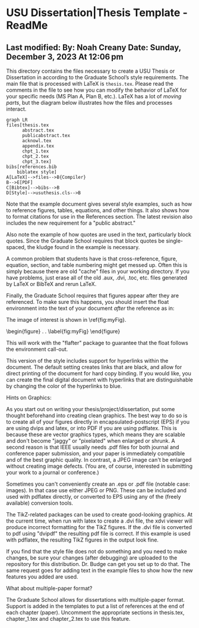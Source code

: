 # USU Dissertation|Thesis Template - ReadMe

Last modified: 
    By: Noah Creany
    Date: Sunday, December 3, 2023 At 12:06 pm    
-------

This directory contains the files necessary to create a USU Thesis or Dissertation in according to the Graduate School’s style requirements. The main file that is processed with LaTeX is `thesis.tex`. Please read the comments in the file to see how you can modify the behavior of LaTeX for your specific needs (MS Plan A, Plan B, etc.). LaTeX has a lot of *moving parts*, but the diagram below illustrates how the files and processes interact.

```mermaid
graph LR
files[thesis.tex
      abstract.tex
      publicabstract.tex
      acknowl.tex
      appendix.tex
      chpt_1.tex
      chpt_2.tex
      chpt_3.tex]
bibs[references.bib
    biblatex style]
A[LaTeX]-->files-->B{Compiler}
B-->E[PDF]
C[Bibtex]-->bibs-->B
D[Style]-->usuthesis.cls-->B
```

Note that the example document gives several style examples, such as how to reference figures, tables, equations, and other things.  It also shows how to format citations for use in the References section. The latest revision also includes the new requirement for a "public abstract."

Also note the example of how quotes are used in the text, particularly block quotes.  Since the Graduate School requires that block quotes be single-spaced, the kludge found in the example is necessary.

A common problem that students have is that cross-reference, figure, equation, section, and table numbering might get messed up.  Often this is simply because there are old "cache" files in your working directory.  If you have problems, just erase all of the old .aux, .dvi, .toc, etc. files generated by LaTeX or BibTeX and rerun LaTeX.

Finally, the Graduate School requires that figures appear after they are referenced.  To make sure this happens, you should insert the float environment into the text of your document *after* the reference as in:

The image of interest is shown in \ref{fig:myFig}.

\begin{figure}
  .
  .
  \label{fig:myFig}
\end{figure}

This will work with the "flafter" package to guarantee that the float follows the environment call-out.
 
This version of the style includes support for hyperlinks within the document.  The default setting creates links that are black, and allow for direct printing of the document for hard copy binding.  If you would like, you can create the final digital document with hyperlinks that are distinguishable by changing the color of the hyperlinks to blue.

Hints on Graphics:

As you start out on writing your thesis/project/dissertation, put some thought beforehand into creating clean graphics.  The best way to do
so is to create all of your figures directly in encapsulated-postscript (EPS) if you are using dvips and latex, or into PDF if you are using pdflatex.  This is because these are vector graphics types, which means they are scalable and don't become "jaggy" or "pixelated" when enlarged or shrunk.  A second reason is that IEEE usually needs .pdf files for both journal and conference paper submission, and your paper is immediately compatible and of the best graphic quality.  In contrast, a JPEG image can't be enlarged without creating image defects. (You are, of course, interested in submitting
your work to a journal or conference.)

Sometimes you can't conveniently create an .eps or .pdf file (notable case: images).  In that case use either JPEG or PNG.  These can be included and used with pdflatex directly, or converted to EPS using any of the (freely available) conversion tools.

The TikZ-related packages can be used to create good-looking graphics.  At the current time, when run with latex to create a .dvi file, the xdvi viewer will produce incorrect formatting for the TikZ figures.  If the .dvi file is converted to pdf using "dvipdf" the resulting pdf file is correct.  If this example is used with pdflatex, the resulting TikZ figures in the output look fine.

If you find that the style file does not do something and you need to make changes, be sure your changes (after debugging) are uploaded to the repository for this distribution.  Dr. Budge can get you set up to do that.  The same request goes for adding text in the example files to show how the new features you added are used.


What about multiple-paper format?

The Graduate School allows for dissertations with multiple-paper format.  Support is added in the templates to put a list of references at the end of each chapter (paper).  Uncomment the appropriate sections in thesis.tex, chapter_1.tex and chapter_2.tex to use this feature.

